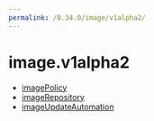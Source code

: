 ```yaml
---
permalink: /0.34.0/image/v1alpha2/
---
```


# image.v1alpha2



* [imagePolicy](imagePolicy.md)
* [imageRepository](imageRepository.md)
* [imageUpdateAutomation](imageUpdateAutomation.md)